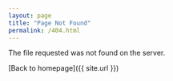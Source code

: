 ```yaml
---
layout: page
title: "Page Not Found"
permalink: /404.html
---
```


The file requested was not found on the server.

[Back to homepage]({{ site.url }})

